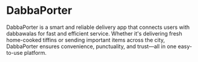 # DabbaPorter
DabbaPorter is a smart and reliable delivery app that connects users with dabbawalas for fast and efficient service. Whether it's delivering fresh home-cooked tiffins or sending important items across the city, DabbaPorter ensures convenience, punctuality, and trust—all in one easy-to-use platform.
